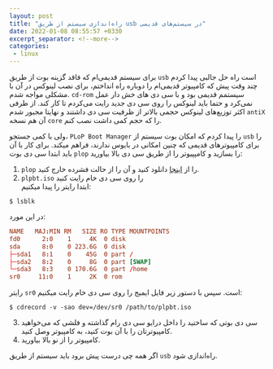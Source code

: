 ```yaml
---
layout: post
title: "راه‌اندازی سیستم از طریق usb در سیستم‌های قدیمی"
date: 2022-01-08 08:55:57 +0330
excerpt_separator: <!--more-->
categories:
 - linux
---
```

برای سیستم‌ قدیمی‌ام که فاقد گزینه بوت از طریق `usb` است راه حل جالبی پیدا کردم  
چند وقت پیش که کامپیوتر قدیمی‌ام را دوباره راه انداختم، برای نصب لینوکس در آن با مشکلی مواجه شدم. `cd-rom` سیستمم قدیمی بود و با سی دی های خش دار عمل نمی‌کرد و حتما باید لینوکس را روی سی دی جدید رایت می‌کردم تا کار کند. از طرفی اکثر توزیع‌های لینوکس حجمی بالاتر از ظرفیت سی دی داشتند و نهایتا مجبور شدم `antiX` آن هم نسخه `core` را که حجم کمی داشت نصب کنم.  
<!--more-->
ولی با کمی جستجو، `PLoP Boot Manager` را پیدا کردم که امکان بوت سیستم از `usb` را برای کامپیوترهای قدیمی که چنین امکانی در بایوس ندارند، فراهم میکند. برای کار با آن باید ابتدا سی دی بوت `plop` را بسازید و کامپپیوتر را از طریق سی دی بالا بیاورید:  
1. `plop` را از [اینجا](https://download.plop.at/files/bootmngr/plpbt-5.0.15.zip) دانلود کنید و آن را از حالت فشرده خارج کنید.
2. `plpbt.iso` را روی سی دی خام رایت کنید  
ابتدا رایتر را پیدا میکنیم:  
```console
$ lsblk
```  
در این مورد:  
```conf
NAME   MAJ:MIN RM   SIZE RO TYPE MOUNTPOINTS
fd0      2:0    1     4K  0 disk
sda      8:0    0 223.6G  0 disk
├─sda1   8:1    0    45G  0 part /
├─sda2   8:2    0     8G  0 part [SWAP]
└─sda3   8:3    0 170.6G  0 part /home
sr0     11:0    1     2K  0 rom
```  
رایتر `sr0` است.
سپس با دستور زیر فایل ایمیج را روی سی دی خام رایت میکنیم:
```console
$ cdrecord -v -sao dev=/dev/sr0 /path/to/plpbt.iso
```  
3. سی دی بوتی که ساختید را داخل درایو سی دی رام گذاشته و فلشی که می‌خواهید کامپیوترتان را با آن بوت کنید، به کامپیوتر وصل کنید.
4. کامپیوتر را از نو بالا بیاورید.

اگر همه چی درست پیش برود باید سیستم از طریق `usb` راه‌اندازی شود.